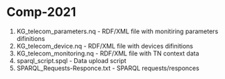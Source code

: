 # Comp-2021
1. KG_telecom_parameters.nq - RDF/XML file with monitiring parameters difinitions
2. KG_telecom_device.nq - RDF/XML file with devices difinitions
3. KG_telecom_monitoring.nq - RDF/XML file with TN context data
4. sparql_script.spql - Data upload script
5. SPARQL_Requests-Responce.txt - SPARQL requests/responces
